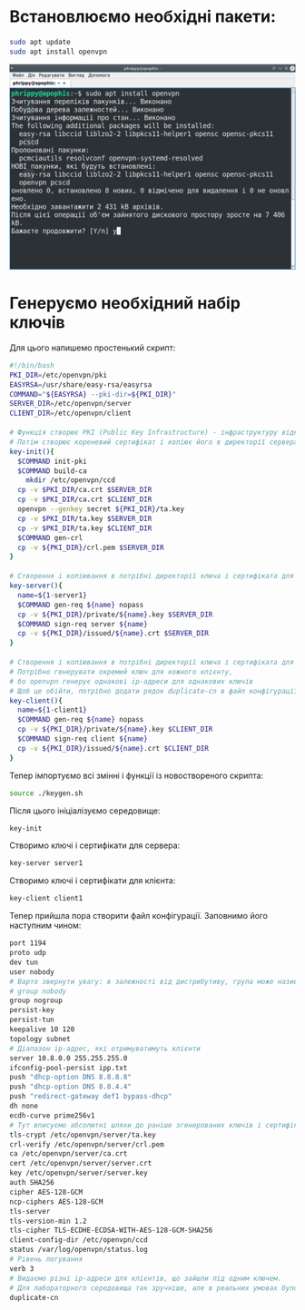 # Встановлюємо необхідні пакети:

```bash
sudo apt update
sudo apt install openvpn
```
![Встановлення необхідних пакетів](install.png)

# Генеруємо необхідний набір ключів

Для цього напишемо простенький скрипт:

```bash
#!/bin/bash
PKI_DIR=/etc/openvpn/pki
EASYRSA=/usr/share/easy-rsa/easyrsa
COMMAND="${EASYRSA} --pki-dir=${PKI_DIR}"
SERVER_DIR=/etc/openvpn/server
CLIENT_DIR=/etc/openvpn/client

# Функція створює PKI (Public Key Infrastructure) - інфраструктуру відкритих ключів
# Потім створює кореневий сертифікат і копіює його в директорії сервера і клієнта
key-init(){
  $COMMAND init-pki
  $COMMAND build-ca
	mkdir /etc/openvpn/ccd	
  cp -v $PKI_DIR/ca.crt $SERVER_DIR
  cp -v $PKI_DIR/ca.crt $CLIENT_DIR
  openvpn --genkey secret ${PKI_DIR}/ta.key
  cp -v $PKI_DIR/ta.key $SERVER_DIR
  cp -v $PKI_DIR/ta.key $CLIENT_DIR
  $COMMAND gen-crl
  cp -v ${PKI_DIR}/crl.pem $SERVER_DIR
}

# Створення і копіювання в потрібні директорії ключа і сертифіката для серверу
key-server(){
  name=${1-server1}
  $COMMAND gen-req ${name} nopass
  cp -v ${PKI_DIR}/private/${name}.key $SERVER_DIR
  $COMMAND sign-req server ${name} 
  cp -v ${PKI_DIR}/issued/${name}.crt $SERVER_DIR
}

# Створення і копіювання в потрібні директорії ключа і сертифіката для клієнту
# Потрібно генерувати окремий ключ для кожного клієнту,
# бо openvpn генерує однакові ip-адреси для однакових ключів
# Щоб це обійти, потрібно додати рядок duplicate-cn в файл конфігурації серверу
key-client(){
  name=${1-client1}
  $COMMAND gen-req ${name} nopass
  cp -v ${PKI_DIR}/private/${name}.key $CLIENT_DIR
  $COMMAND sign-req client ${name} 
  cp -v ${PKI_DIR}/issued/${name}.crt $CLIENT_DIR
}
```

Тепер імпортуємо всі змінні і функції із новоствореного скрипта:

```bash
source ./keygen.sh
```

Після цього ініціалізуємо середовище:

```bash
key-init
```

Створимо ключі і сертифікати для сервера:

```bash
key-server server1
```

Створимо ключі і сертифікати для клієнта:

```bash
key-client client1
```
Тепер прийшла пора створити файл конфігурації. Заповнимо його наступним чином:


```bash
port 1194
proto udp
dev tun
user nobody
# Варто звернути увагу: в залежності від дистрибутиву, група може називатись або nogroup, або nobody
# group nobody
group nogroup
persist-key
persist-tun
keepalive 10 120
topology subnet
# Діапазон ip-адрес, які отримуватимуть клієнти
server 10.8.0.0 255.255.255.0
ifconfig-pool-persist ipp.txt
push "dhcp-option DNS 8.8.8.8"
push "dhcp-option DNS 8.8.4.4"
push "redirect-gateway def1 bypass-dhcp"
dh none
ecdh-curve prime256v1
# Тут вписуємо абсолютні шляхи до раніше згенерованих ключів і сертифікатів
tls-crypt /etc/openvpn/server/ta.key
crl-verify /etc/openvpn/server/crl.pem
ca /etc/openvpn/server/ca.crt
cert /etc/openvpn/server/server.crt
key /etc/openvpn/server/server.key
auth SHA256
cipher AES-128-GCM
ncp-ciphers AES-128-GCM
tls-server
tls-version-min 1.2
tls-cipher TLS-ECDHE-ECDSA-WITH-AES-128-GCM-SHA256
client-config-dir /etc/openvpn/ccd
status /var/log/openvpn/status.log
# Рівень логування
verb 3
# Видаємо різні ip-адреси для клієнтів, що зайшли під одним ключем.
# Для лабораторного середовища так зручніше, але в реальних умовах було б правильніше генерувати окремий ключ для кожного клієнта
duplicate-cn
```

